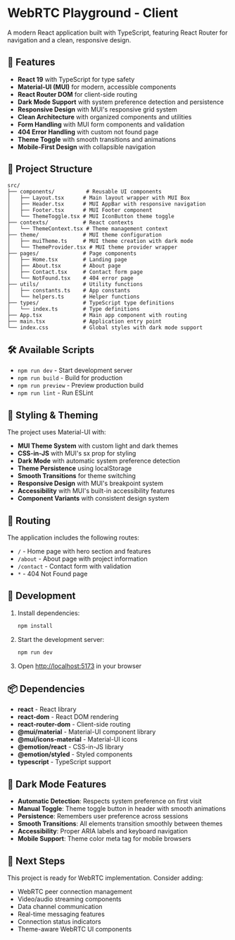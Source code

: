 # WebRTC Playground - Client

A modern React application built with TypeScript, featuring React Router for navigation and a clean, responsive design.

## 🚀 Features

- **React 19** with TypeScript for type safety
- **Material-UI (MUI)** for modern, accessible components
- **React Router DOM** for client-side routing
- **Dark Mode Support** with system preference detection and persistence
- **Responsive Design** with MUI's responsive grid system
- **Clean Architecture** with organized components and utilities
- **Form Handling** with MUI form components and validation
- **404 Error Handling** with custom not found page
- **Theme Toggle** with smooth transitions and animations
- **Mobile-First Design** with collapsible navigation

## 📁 Project Structure

```
src/
├── components/          # Reusable UI components
│   ├── Layout.tsx      # Main layout wrapper with MUI Box
│   ├── Header.tsx      # MUI AppBar with responsive navigation
│   ├── Footer.tsx      # MUI Footer component
│   └── ThemeToggle.tsx # MUI IconButton theme toggle
├── contexts/           # React contexts
│   └── ThemeContext.tsx # Theme management context
├── theme/              # MUI theme configuration
│   ├── muiTheme.ts     # MUI theme creation with dark mode
│   └── ThemeProvider.tsx # MUI theme provider wrapper
├── pages/              # Page components
│   ├── Home.tsx        # Landing page
│   ├── About.tsx       # About page
│   ├── Contact.tsx     # Contact form page
│   └── NotFound.tsx    # 404 error page
├── utils/              # Utility functions
│   ├── constants.ts    # App constants
│   └── helpers.ts      # Helper functions
├── types/              # TypeScript type definitions
│   └── index.ts        # Type definitions
├── App.tsx             # Main app component with routing
├── main.tsx            # Application entry point
└── index.css           # Global styles with dark mode support
```

## 🛠️ Available Scripts

- `npm run dev` - Start development server
- `npm run build` - Build for production
- `npm run preview` - Preview production build
- `npm run lint` - Run ESLint

## 🎨 Styling & Theming

The project uses Material-UI with:
- **MUI Theme System** with custom light and dark themes
- **CSS-in-JS** with MUI's sx prop for styling
- **Dark Mode** with automatic system preference detection
- **Theme Persistence** using localStorage
- **Smooth Transitions** for theme switching
- **Responsive Design** with MUI's breakpoint system
- **Accessibility** with MUI's built-in accessibility features
- **Component Variants** with consistent design system

## 🚦 Routing

The application includes the following routes:
- `/` - Home page with hero section and features
- `/about` - About page with project information
- `/contact` - Contact form with validation
- `*` - 404 Not Found page

## 🔧 Development

1. Install dependencies:
   ```bash
   npm install
   ```

2. Start the development server:
   ```bash
   npm run dev
   ```

3. Open [http://localhost:5173](http://localhost:5173) in your browser

## 📦 Dependencies

- **react** - React library
- **react-dom** - React DOM rendering
- **react-router-dom** - Client-side routing
- **@mui/material** - Material-UI component library
- **@mui/icons-material** - Material-UI icons
- **@emotion/react** - CSS-in-JS library
- **@emotion/styled** - Styled components
- **typescript** - TypeScript support

## 🌙 Dark Mode Features

- **Automatic Detection**: Respects system preference on first visit
- **Manual Toggle**: Theme toggle button in header with smooth animations
- **Persistence**: Remembers user preference across sessions
- **Smooth Transitions**: All elements transition smoothly between themes
- **Accessibility**: Proper ARIA labels and keyboard navigation
- **Mobile Support**: Theme color meta tag for mobile browsers

## 🎯 Next Steps

This project is ready for WebRTC implementation. Consider adding:
- WebRTC peer connection management
- Video/audio streaming components
- Data channel communication
- Real-time messaging features
- Connection status indicators
- Theme-aware WebRTC UI components